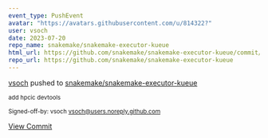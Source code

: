 ```yaml
---
event_type: PushEvent
avatar: "https://avatars.githubusercontent.com/u/814322?"
user: vsoch
date: 2023-07-20
repo_name: snakemake/snakemake-executor-kueue
html_url: https://github.com/snakemake/snakemake-executor-kueue/commit/0b5f538a7666a3de6c8f6fff340c3cd0c764074b
repo_url: https://github.com/snakemake/snakemake-executor-kueue
---
```


<a href='https://github.com/vsoch' target='_blank'>vsoch</a> pushed to <a href='https://github.com/snakemake/snakemake-executor-kueue' target='_blank'>snakemake/snakemake-executor-kueue</a>

<small>add hpcic devtools

Signed-off-by: vsoch <vsoch@users.noreply.github.com></small>

<a href='https://github.com/snakemake/snakemake-executor-kueue/commit/0b5f538a7666a3de6c8f6fff340c3cd0c764074b' target='_blank'>View Commit</a>